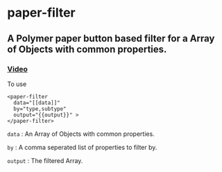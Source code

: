 # paper-filter
## A Polymer paper button based filter for a Array of Objects with common properties.

### [Video](https://youtu.be/WrCGgaq62bc)

To use 
```
<paper-filter
  data="[[data]]"
  by="type,subtype"
  output="{{output}}" >
</paper-filter>
```

```data``` : An Array of Objects with common properties.

```by``` : A comma seperated list of properties to filter by.

```output``` : The filtered Array.

